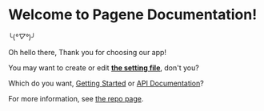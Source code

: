 # Welcome to Pagene Documentation!

 ╰(*°▽°*)╯

Oh hello there, Thank you for choosing our app!

You may want to create or edit **[the setting file](help/appsettings.html)**, don't you?

Which do you want, [Getting Started](help/index.html) or [API Documentation](api/index.html)?

For more information, see [the repo page](https://github.com/rnielikki/Pagene).